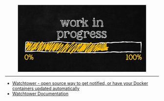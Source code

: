 <!--
Maintainer:   jeffskinnerbox@yahoo.com / www.jeffskinnerbox.me
Version:      0.0.1
-->


<div align="center">
<img src="https://raw.githubusercontent.com/jeffskinnerbox/blog/main/content/images/banners-bkgrds/work-in-progress.jpg" title="These materials require additional work and are not ready for general use." align="center" width=420px height=219px>
</div>


----




* [Watchtower - open source way to get notified, or have your Docker containers updated automatically](https://www.youtube.com/watch?v=1YMqkNv8HKQ)
* [Watchtower Documentation](https://containrrr.dev/watchtower/)

